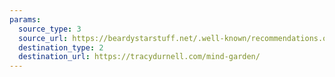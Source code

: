 ```yaml
---
params:
  source_type: 3
  source_url: https://beardystarstuff.net/.well-known/recommendations.opml
  destination_type: 2
  destination_url: https://tracydurnell.com/mind-garden/
---
```

